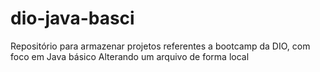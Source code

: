 # dio-java-basci
Repositório para armazenar projetos referentes a bootcamp da DIO, com foco em Java básico
Alterando um arquivo de forma local
